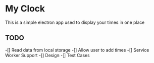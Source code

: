 # My Clock
This is a simple electron app used to display your times in one place

## TODO
-[] Read data from local storage
-[] Allow user to add times
-[] Service Worker Support
-[] Design
-[] Test Cases